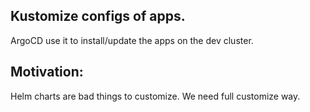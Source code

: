 Kustomize configs of apps.
--------------------------
ArgoCD use it to install/update the apps on the dev cluster.


Motivation:
-----------
Helm charts are bad things to customize. We need full customize way.
